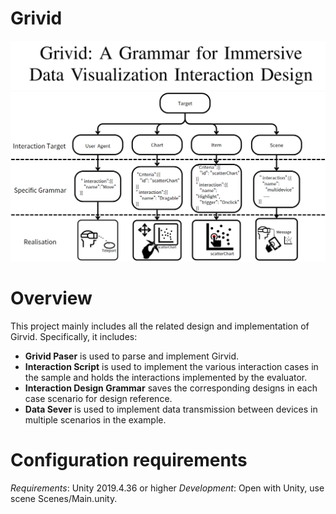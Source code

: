 # Grivid
![图片描述](https://github.com/TowlGol/Grivid/blob/master/Grivid.png)
![图片描述](https://github.com/TowlGol/Grivid/blob/master/Grammar_Design.png)
# Overview
  
This project mainly includes all the related design and implementation of Girvid. Specifically, it includes:
* **Grivid Paser** is used to parse and implement Girvid.
* **Interaction Script** is used to implement the various interaction cases in the sample and holds the interactions implemented by the evaluator.
* **Interaction Design Grammar** saves the corresponding designs in each case scenario for design reference.
* **Data Sever** is used to implement data transmission between devices in multiple scenarios in the example.

# Configuration requirements
_Requirements_: Unity 2019.4.36 or higher
_Development_: Open with Unity, use scene Scenes/Main.unity.

